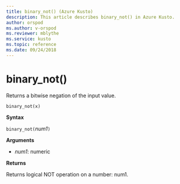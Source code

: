 ```yaml
---
title: binary_not() (Azure Kusto)
description: This article describes binary_not() in Azure Kusto.
author: orspod
ms.author: v-orspod
ms.reviewer: mblythe
ms.service: kusto
ms.topic: reference
ms.date: 09/24/2018
---
```

# binary_not()

Returns a bitwise negation of the input value.

    binary_not(x)

**Syntax**

`binary_not(`*num1*`)`

**Arguments**

* *num1*: numeric 

**Returns**

Returns logical NOT operation on a number: num1.